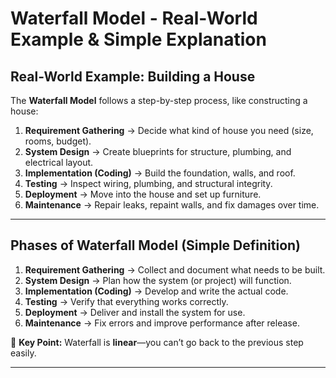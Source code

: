 # **Waterfall Model - Real-World Example & Simple Explanation**

## **Real-World Example: Building a House**

The **Waterfall Model** follows a step-by-step process, like constructing a house:

1. **Requirement Gathering** → Decide what kind of house you need (size, rooms, budget).
2. **System Design** → Create blueprints for structure, plumbing, and electrical layout.
3. **Implementation (Coding)** → Build the foundation, walls, and roof.
4. **Testing** → Inspect wiring, plumbing, and structural integrity.
5. **Deployment** → Move into the house and set up furniture.
6. **Maintenance** → Repair leaks, repaint walls, and fix damages over time.

---

## **Phases of Waterfall Model (Simple Definition)**

1. **Requirement Gathering** → Collect and document what needs to be built.
2. **System Design** → Plan how the system (or project) will function.
3. **Implementation (Coding)** → Develop and write the actual code.
4. **Testing** → Verify that everything works correctly.
5. **Deployment** → Deliver and install the system for use.
6. **Maintenance** → Fix errors and improve performance after release.

📌 **Key Point:** Waterfall is **linear**—you can’t go back to the previous step easily.

---
